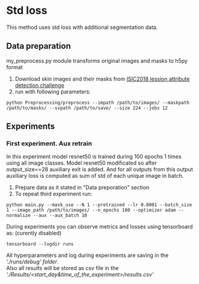 # Std loss
This method uses std loss with additional segmentation data.

## Data preparation
my_preprocess.py module transforms original images and masks to h5py format

1. Download skin images and their masks from [ISIC2018 lession attribute detection challenge](https://challenge.kitware.com/#phase/5abcbb6256357d0139260e5f)
2. run with following parameters:
~~~~
python Preprocessing/preprocess --impath /path/to/images/ --maskpath /path/to/masks/ --svpath /path/to/save/ --size 224 --jobs 12
~~~~
## Experiments

### First experiment. Aux retrain
In this experiment model resnet50 is trained during 100 epochs 1 times using all image classes. Model resnet50 modificated so after output_size==28 auxiliary exit is added. And for all outputs from this output auxiliary loss is computed as sum of std of each unique image in batch. 
1. Prepare data as it stated in "Data preporation" section
2. To repeat third experiment run:
~~~~
python main.py --mask_use --N 1 --pretrained --lr 0.0001 --batch_size 1 --image_path /path/to/images/ --n_epochs 100 --optimizer adam --normalize --aux --aux_batch 10 
~~~~

During experiments you can observe metrics and losses using tensorboard as: (curently disabled)
~~~~
tensorboard --logdir runs
~~~~
All hyperparameters and log during experiments are saving in the *'./runs/debug' folder*. <br>
Also all results will be stored as csv file in the *'./Results/<start_day&time_of_the_experiment>/results.csv'*
